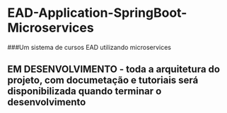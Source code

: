 # EAD-Application-SpringBoot-Microservices
 ###Um sistema de cursos EAD utilizando microservices

## EM DESENVOLVIMENTO - toda a arquitetura do projeto, com documetação e tutoriais será disponibilizada quando terminar o desenvolvimento
